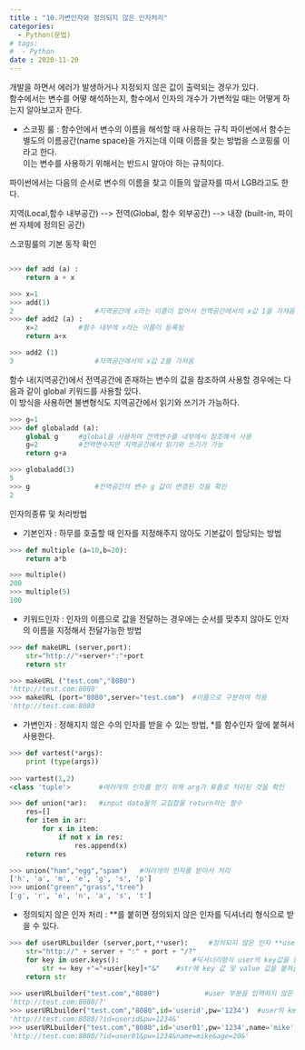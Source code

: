 ```yaml
---
title : "10.가변인자와 정의되지 않은 인자처리"
categories:
  - Python(문법)
# tags:
#  - Python
date : 2020-11-20
---
```



개발을 하면서 에러가 발생하거나 지정되지 않은 값이 출력되는 경우가 있다.  
함수에서는 변수를 어떻 해석하는지, 함수에서 인자의 개수가 가변적일 때는 어떻게 하는지 알아보고자 한다.  

* 스코핑 룰 : 함수안에서 변수의 이름을 해석할 때 사용하는 규칙
파이썬에서 함수는 별도의 이름공간(name space)을 가지는데 이때 이름을 찾는 방법을 스코핑룰 이라고 한다.  
이는 변수를 사용하기 위해서는 반드시 알아야 하는 규칙이다.  

파이썬에서는 다음의 순서로 변수의 이름을 찾고 이들의 앞글자를 따서 LGB라고도 한다.  

지역(Local,함수 내부공간) --> 전역(Global, 함수 외부공간) --> 내장 (built-in, 파이썬 자체에 정의된 공간)  
  
스코핑룰의 기본 동작 확인  

```python 

>>> def add (a) :
	return a + x

>>> x=1                
>>> add(1)
2                    #지역공간에 x라는 이름이 없어서 전역공간에서의 x값 1을 가져옴
>>> def add2 (a) :
	x=2          #함수 내부에 x라는 이름이 등록됨
	return a+x 

>>> add2 (1)
3                    #지역공간에서의 x값 2를 가져옴

```
함수 내(지역공간)에서 전역공간에 존재하는 변수의 값을 참조하여 사용할 경우에는 다음과 같이 global 키워드를 사용할 있다.  
이 방식을 사용하면 불변형식도 지역공간에서 읽기와 쓰기가 가능하다.  

```python 
>>> g=1
>>> def globaladd (a):
	global g     #global을 사용하여 전역변수를 내부에서 참조해서 사용
	g=2          #전역변수지만 지역공간에서 읽기와 쓰기가 가능
	return g+a

>>> globaladd(3)
5
>>> g                #전역공간의 변수 g 값이 변경된 것을 확인
2
```

인자의종류 및 처리방법  

-  기본인자 : 하무를 호출할 때 인자를 지정해주지 않아도 기본값이 할당되는 방법  


```python 
>>> def multiple (a=10,b=20):
	return a*b

>>> multiple()
200
>>> multiple(5)
100
```

- 키워드인자 : 인자의 이름으로 값을 전달하는 경우에는 순서를 맞추지 않아도 인자의 이름을 지정해서 전달가능한 방법 


```python
>>> def makeURL (server,port):
	str="http://"+server+":"+port
	return str

>>> makeURL ("test.com","8080")
'http://test.com:8080'
>>> makeURL (port="8080",server="test.com")  #이름으로 구분하여 적용
'http://test.com:8080
```

- 가변인자 : 정해지지 않은 수의 인자를 받을 수 있는 방법, \*를 함수인자 앞에 붙혀서 사용한다.  

```python 
>>> def vartest(*args):
	print (type(args))
	
>>> vartest(1,2)
<class 'tuple'>       #여러개의 인자를 받기 위해 arg가 튜플로 처리된 것을 확인

>>> def union(*ar):   #input data들의 교집합을 return하는 함수 
	res=[]
	for item in ar:
		for x in item:
			if not x in res:
				res.append(x)
	return res

>>> union("ham","egg","spam")   #여러개의 인자를 받아서 처리
['h', 'a', 'm', 'e', 'g', 's', 'p']
>>> union("green","grass","tree")
['g', 'r', 'e', 'n', 'a', 's', 't']

```

- 정의되지 않은 인자 처리 : \*\*를 붙히면 정의되지 않은 인자를 딕셔너리 형식으로 받을 수 있다.  


```python 
>>> def userURLbuilder (server,port,**user):     #정의되지 않은 인자 **user,딕셔너리 형태로 받는다. 
	str="http://" + server + ":" + port + "/?"
	for key in user.keys():                  #딕셔너리형식 user의 key값을 통한 반복구문 (key,value쌍중의 key)
		str += key +"="+user[key]+"&"    #str에 key 값 및 value 값을 붙혀준다. 
	return str
	
>>> userURLbuilder("test.com","8080")           #user 부분을 입력하지 않은 경우에는 출력하지 않음 
'http://test.com:8080/?'      
>>> userURLbuilder("test.com","8080",id='userid',pw='1234')  #user의 key값 및 value 값도 출력
'http://test.com:8080/?id=userid&pw=1234&'
>>> userURLbuilder("test.com","8080",id='user01',pw='1234',name='mike',age='20')
'http://test.com:8080/?id=user01&pw=1234&name=mike&age=20&'

```


